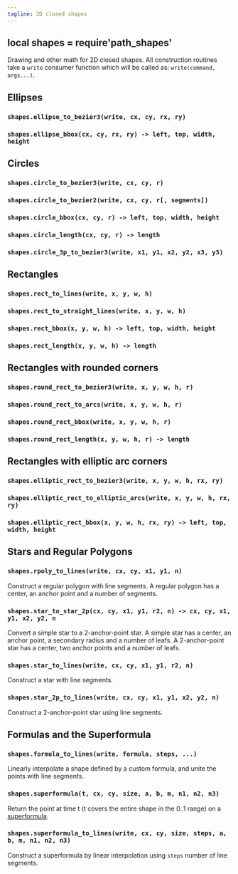 ```yaml
---
tagline: 2D closed shapes
---
```


##	local shapes = require'path_shapes'

Drawing and other math for 2D closed shapes.
All construction routines take a `write` consumer function which will be called as: `write(command, args...)`.

## Ellipses

### `shapes.ellipse_to_bezier3(write, cx, cy, rx, ry)`
### `shapes.ellipse_bbox(cx, cy, rx, ry) -> left, top, width, height`

## Circles

### `shapes.circle_to_bezier3(write, cx, cy, r)`
### `shapes.circle_to_bezier2(write, cx, cy, r[, segments])`
### `shapes.circle_bbox(cx, cy, r) -> left, top, width, height`
### `shapes.circle_length(cx, cy, r) -> length`
### `shapes.circle_3p_to_bezier3(write, x1, y1, x2, y2, x3, y3)`

## Rectangles

### `shapes.rect_to_lines(write, x, y, w, h)`
### `shapes.rect_to_straight_lines(write, x, y, w, h)`
### `shapes.rect_bbox(x, y, w, h) -> left, top, width, height`
### `shapes.rect_length(x, y, w, h) -> length`

## Rectangles with rounded corners

### `shapes.round_rect_to_bezier3(write, x, y, w, h, r)`
### `shapes.round_rect_to_arcs(write, x, y, w, h, r)`
### `shapes.round_rect_bbox(write, x, y, w, h, r)`
### `shapes.round_rect_length(x, y, w, h, r) -> length`

## Rectangles with elliptic arc corners

### `shapes.elliptic_rect_to_bezier3(write, x, y, w, h, rx, ry)`
### `shapes.elliptic_rect_to_elliptic_arcs(write, x, y, w, h, rx, ry)`
### `shapes.elliptic_rect_bbox(x, y, w, h, rx, ry) -> left, top, width, height`

## Stars and Regular Polygons

### `shapes.rpoly_to_lines(write, cx, cy, x1, y1, n)`
Construct a regular polygon with line segments. A regular polygon has a center, an anchor point and a number of segments.

### `shapes.star_to_star_2p(cx, cy, x1, y1, r2, n) -> cx, cy, x1, y1, x2, y2, n`
Convert a simple star to a 2-anchor-point star. A simple star has a center, an anchor point, a secondary radius and a number of leafs. A 2-anchor-point star has a center, two anchor points and a number of leafs.

### `shapes.star_to_lines(write, cx, cy, x1, y1, r2, n)`
Construct a star with line segments.

### `shapes.star_2p_to_lines(write, cx, cy, x1, y1, x2, y2, n)`
Construct a 2-anchor-point star using line segments.

## Formulas and the Superformula

### `shapes.formula_to_lines(write, formula, steps, ...)`
Linearly interpolate a shape defined by a custom formula, and unite the points with line segments.

### `shapes.superformula(t, cx, cy, size, a, b, m, n1, n2, n3)`
Return the point at time t (t covers the entire shape in the 0..1 range) on a [superformula](http://en.wikipedia.org/wiki/Superformula).

### `shapes.superformula_to_lines(write, cx, cy, size, steps, a, b, m, n1, n2, n3)`

Construct a superformula by linear interpolation using `steps` number of line segments.
